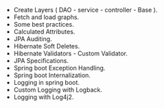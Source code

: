 - Create Layers ( DAO - service - controller - Base ).
- Fetch and load graphs.
- Some best practices.
- Calculated Attributes.
- JPA Auditing.
- Hibernate Soft Deletes.
- Hibernate Validators - Custom Validator.
- JPA Specifications.
- Spring boot Exception Handling.
- Spring boot Internalization.
- Logging in spring boot.
- Custom Logging with Logback.
- Logging with Log4j2.
